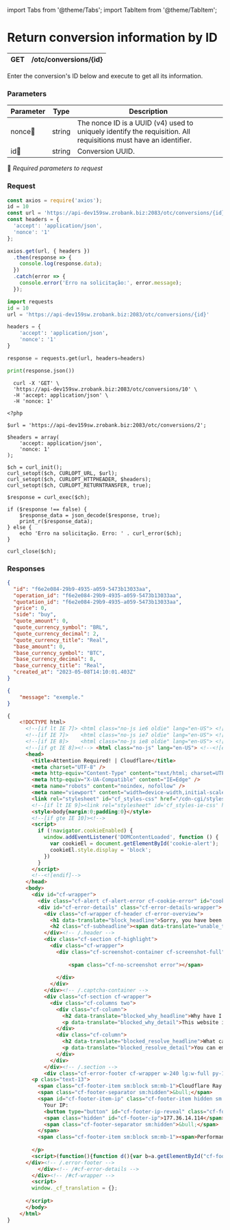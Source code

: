 import Tabs from '@theme/Tabs';
import TabItem from '@theme/TabItem';

# Return conversion information by ID

| GET    | /otc/conversions/{id}|
| --------- | ----------- 

Enter the conversion's ID below and execute to get all its information.

### Parameters

| Parameter | Type |  Description |
| --- | --- |  --- |
| nonce:small_orange_diamond:   | string |  The nonce ID is a UUID (v4) used to uniquely identify the requisition. All requisitions must have an identifier. |
| id:small_orange_diamond:   | string | Conversion UUID. |
:small_orange_diamond: *Required parameters to request*

### Request

<Tabs>
<TabItem value="js" label="NodeJS">

```js title=Axios
const axios = require('axios');
id = 10
const url = 'https://api-dev159sw.zrobank.biz:2083/otc/conversions/{id}';
const headers = {
  'accept': 'application/json',
  'nonce': '1'
};

axios.get(url, { headers })
  .then(response => {
    console.log(response.data);
  })
  .catch(error => {
    console.error('Erro na solicitação:', error.message);
  });
```
</TabItem>
<TabItem value="py" label="Python">

```python title=Requests
import requests
id = 10
url = 'https://api-dev159sw.zrobank.biz:2083/otc/conversions/{id}'

headers = {
    'accept': 'application/json',
    'nonce': '1'
}

response = requests.get(url, headers=headers)

print(response.json())
```
</TabItem>
<TabItem value="shell" label="Shell">

```shell title=CURL
  curl -X 'GET' \
  'https://api-dev159sw.zrobank.biz:2083/otc/conversions/10' \
  -H 'accept: application/json' \
  -H 'nonce: 1'
```
</TabItem>
<TabItem value="php" label="PHP">

```shell title=CURL
<?php

$url = 'https://api-dev159sw.zrobank.biz:2083/otc/conversions/2';

$headers = array(
    'accept: application/json',
    'nonce: 1'
);

$ch = curl_init();
curl_setopt($ch, CURLOPT_URL, $url);
curl_setopt($ch, CURLOPT_HTTPHEADER, $headers);
curl_setopt($ch, CURLOPT_RETURNTRANSFER, true);

$response = curl_exec($ch);

if ($response !== false) {
    $response_data = json_decode($response, true);
    print_r($response_data);
} else {
    echo 'Erro na solicitação. Erro: ' . curl_error($ch);
}

curl_close($ch);
```
</TabItem>
</Tabs>

### Responses

<Tabs>
<TabItem value="200" label="200">

```json  title=/otc/conversions/{id}
{
  "id": "f6e2e084-29b9-4935-a059-5473b13033aa",
  "operation_id": "f6e2e084-29b9-4935-a059-5473b13033aa",
  "quotation_id": "f6e2e084-29b9-4935-a059-5473b13033aa",
  "price": 0,
  "side": "buy",
  "quote_amount": 0,
  "quote_currency_symbol": "BRL",
  "quote_currency_decimal": 2,
  "quote_currency_title": "Real",
  "base_amount": 0,
  "base_currency_symbol": "BTC",
  "base_currency_decimal": 8,
  "base_currency_title": "Real",
  "created_at": "2023-05-08T14:10:01.403Z"
}
```
</TabItem>
<TabItem value="400" label="400">

```json  title=/otc/conversions/{id}
{
    "message": "exemple."
}
```
</TabItem>
<TabItem value="403" label="403">

```html title=/otc/conversions/{id}
{
    <!DOCTYPE html>
      <!--[if lt IE 7]> <html class="no-js ie6 oldie" lang="en-US"> <![endif]-->
      <!--[if IE 7]>    <html class="no-js ie7 oldie" lang="en-US"> <![endif]-->
      <!--[if IE 8]>    <html class="no-js ie8 oldie" lang="en-US"> <![endif]-->
      <!--[if gt IE 8]><!--> <html class="no-js" lang="en-US"> <!--<![endif]-->
      <head>
        <title>Attention Required! | Cloudflare</title>
        <meta charset="UTF-8" />
        <meta http-equiv="Content-Type" content="text/html; charset=UTF-8" />
        <meta http-equiv="X-UA-Compatible" content="IE=Edge" />
        <meta name="robots" content="noindex, nofollow" />
        <meta name="viewport" content="width=device-width,initial-scale=1" />
        <link rel="stylesheet" id="cf_styles-css" href="/cdn-cgi/styles/cf.errors.css" />
        <!--[if lt IE 9]><link rel="stylesheet" id='cf_styles-ie-css' href="/cdn-cgi/styles/cf.errors.ie.css" /><![endif]-->
        <style>body{margin:0;padding:0}</style>
        <!--[if gte IE 10]><!-->
        <script>
          if (!navigator.cookieEnabled) {
            window.addEventListener('DOMContentLoaded', function () {
              var cookieEl = document.getElementById('cookie-alert');
              cookieEl.style.display = 'block';
            })
          }
        </script>
        <!--<![endif]-->
      </head>
      <body>
        <div id="cf-wrapper">
          <div class="cf-alert cf-alert-error cf-cookie-error" id="cookie-alert" data-translate="enable_cookies">Please enable cookies.</div>
          <div id="cf-error-details" class="cf-error-details-wrapper">
            <div class="cf-wrapper cf-header cf-error-overview">
              <h1 data-translate="block_headline">Sorry, you have been blocked</h1>
              <h2 class="cf-subheadline"><span data-translate="unable_to_access">You are unable to access</span> zrobank.biz</h2>
            </div><!-- /.header -->
            <div class="cf-section cf-highlight">
              <div class="cf-wrapper">
                <div class="cf-screenshot-container cf-screenshot-full">
                  
                    <span class="cf-no-screenshot error"></span>
                  
                </div>
              </div>
            </div><!-- /.captcha-container -->
            <div class="cf-section cf-wrapper">
              <div class="cf-columns two">
                <div class="cf-column">
                  <h2 data-translate="blocked_why_headline">Why have I been blocked?</h2>
                  <p data-translate="blocked_why_detail">This website is using a security service to protect itself from online attacks. The action you just performed triggered the security solution. There are several actions that could trigger this block including submitting a certain word or phrase, a SQL command or malformed data.</p>
                </div>
                <div class="cf-column">
                  <h2 data-translate="blocked_resolve_headline">What can I do to resolve this?</h2>
                  <p data-translate="blocked_resolve_detail">You can email the site owner to let them know you were blocked. Please include what you were doing when this page came up and the Cloudflare Ray ID found at the bottom of this page.</p>
                </div>
              </div>
            </div><!-- /.section -->
            <div class="cf-error-footer cf-wrapper w-240 lg:w-full py-10 sm:py-4 sm:px-8 mx-auto text-center sm:text-left border-solid border-0 border-t border-gray-300">
        <p class="text-13">
          <span class="cf-footer-item sm:block sm:mb-1">Cloudflare Ray ID: <strong class="font-semibold">7c43b0c74d191b2e</strong></span>
          <span class="cf-footer-separator sm:hidden">&bull;</span>
          <span id="cf-footer-item-ip" class="cf-footer-item hidden sm:block sm:mb-1">
            Your IP:
            <button type="button" id="cf-footer-ip-reveal" class="cf-footer-ip-reveal-btn">Click to reveal</button>
            <span class="hidden" id="cf-footer-ip">177.36.14.114</span>
            <span class="cf-footer-separator sm:hidden">&bull;</span>
          </span>
          <span class="cf-footer-item sm:block sm:mb-1"><span>Performance &amp; security by</span> <a rel="noopener noreferrer" href="https://www.cloudflare.com/5xx-error-landing" id="brand_link" target="_blank">Cloudflare</a></span>
          
        </p>
        <script>(function(){function d(){var b=a.getElementById("cf-footer-item-ip"),c=a.getElementById("cf-footer-ip-reveal");b&&"classList"in b&&(b.classList.remove("hidden"),c.addEventListener("click",function(){c.classList.add("hidden");a.getElementById("cf-footer-ip").classList.remove("hidden")}))}var a=document;document.addEventListener&&a.addEventListener("DOMContentLoaded",d)})();</script>
      </div><!-- /.error-footer -->
          </div><!-- /#cf-error-details -->
        </div><!-- /#cf-wrapper -->
        <script>
        window._cf_translation = {};
        
      </script>
      </body>
    </html>
}
```
</TabItem>
</Tabs>